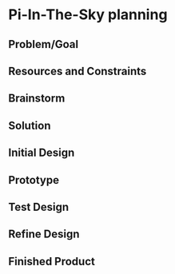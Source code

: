 # Pi-In-The-Sky planning

## Problem/Goal

## Resources and Constraints

## Brainstorm

## Solution

## Initial Design

## Prototype

## Test Design

## Refine Design

## Finished Product
